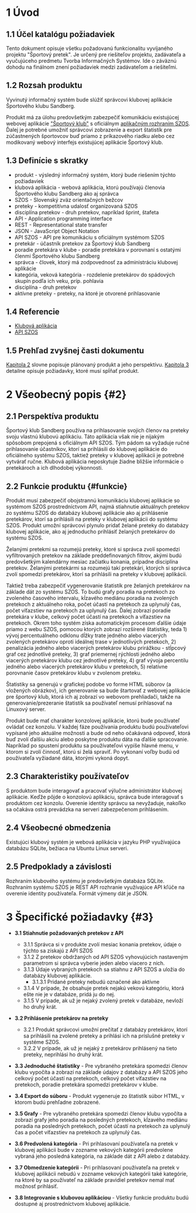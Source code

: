 # 1 Úvod
## 1.1 Účel katalógu požiadaviek
Tento dokument opisuje všetku požadovanú funkcionalitu vyvíjaného projektu "Športový pretek". Je určený pre riešiteľov projektu, zadávateľa a vyučujúceho predmetu Tvorba Informačných Systémov. Ide o záväznú dohodu na finálnom znení požiadaviek medzi zadávateľom a riešiteľmi.

## 1.2 Rozsah produktu
Vyvinutý informačný systém bude slúžiť správcovi klubovej aplikácie Športového klubu Sandberg.

Produkt má za úlohu predovšetkým zabezpečiť komunikáciu existujúcej webovej aplikácie ["Športový klub"][KA] s oficiálnym [aplikačným rozhraním SZOS][API SZOS]. Ďalej je potrebné umožniť správcovi zobrazenie a export štatistík pre zúčastnených športovcov buď priamo z príkazového riadku alebo cez modikovaný webový interfejs existujúcej aplikácie Športový klub. 

## 1.3 Definície s skratky
- produkt - výsledný informačný systém, ktorý bude riešením týchto požiadaviek
- klubová aplikácia - webová aplikácia, ktorú používajú členovia Športového klubu Sandberg ako aj správca
- SZOS - Slovenský zväz orientačných bežcov
- preteky - kompetitívna udalosť organizovaná SZOS
- disciplína pretekov - druh pretekov, napríklad šprint, štafeta
- API - Application programming interface
- REST - Representational state transfer
- JSON - JavaScript Object Notation
- API SZOS - API pre komunikáciu s oficiálnym systémom SZOS
- pretekár - účastník pretekov za Športový klub Sandberg
- poradie pretekára v klube - poradie pretekára v porovnaní s ostatými členmi Športového klubu Sandberg
- správca - človek, ktorý má zodpovednosť za administráciu klubovej aplikácie 
- kategória, veková kategória - rozdelenie pretekárov do spádových skupín podľa ich veku, príp. pohlavia
- disciplína - druh pretekov
- aktívne preteky - preteky, na ktoré je otvorené prihlasovanie
 
## 1.4 Referencie
[KA]: https://github.com/TIS2017/SportovyKlub "Klubová aplikácia"
[API SZOS]: https://is.orienteering.sk/api "API SZOS"
- [Klubová aplikácia][KA]
- [API SZOS][API SZOS]

## 1.5 Prehľad zvyšnej časti dokumentu
[Kapitola 2](#2) slovne popisuje plánovaný produkt a jeho perspektívu. [Kapitola 3](#3) detailne opisuje požiadavky, ktoré musí spĺňať produkt.

# 2 Všeobecný popis {#2}
## 2.1 Perspektíva produktu
Športový klub Sandberg používa na prihlasovanie svojich členov na preteky svoju vlastnú klubovú aplikáciu. Táto aplikácia však nie je nijakým spôsobom prepojená s oficiálnym API SZOS. Tým pádom sa vyžaduje ručné prihlasovanie účastníkov, ktorí sa prihlásili do klubovej aplikácie do oficiálneho systému SZOS, taktiež preteky v klubovej aplikácii je potrebné vytvárať ručne. Klubová aplikácia neposkytuje žiadne bližšie informácie o pretekároch a ich dlhodobej výkonnosti.

## 2.2 Funkcie produktu {#funkcie}
Produkt musí zabezpečiť obojstrannú komunikáciu klubovej aplikácie so systémom SZOS prostredníctvom API, najmä stiahnutie aktuálnych pretekov zo systému SZOS do databázy klubovej aplikácie ako aj prihlásenie pretekárov, ktorí sa prihlásili na preteky v klubovej aplikácii do systému SZOS. Produkt umožní správcovi plynulo pridať želané preteky do databázy klubovej aplikácie, ako aj jednoducho prihlásiť želaných pretekárov do systému SZOS.

Želanými pretekmi sa rozumejú preteky, ktoré si správca zvolí spomedzi vyfiltrovaných pretekov na základe preddefinovaných filtrov, akými budú predovšetkým kalendárny mesiac začiatku konania, prípadne disciplína pretekov. Želanými pretekármi sa rozumejú takí pretekári, ktorých si správca zvolí spomedzi pretekárov, ktorí sa prihlásili na preteky v klubovej aplikácii.

Taktiež treba zabezpečiť vygenerovanie štatistík pre želaných pretekárov na základe dát zo systému SZOS. To budú grafy poradia na pretekoch zo zvoleného časového intervalu, kĺzavého mediánu poradia na zvolených pretekoch z aktuálneho roka, počet účastí na pretekoch za uplynulý čas, počet víťazstiev na pretekoch za uplynulý čas. Ďalej zobrazí poradie pretekára v klube, celkový počet účastí na pretekoch a víťazstiev na pretekoch. Okrem toho systém získa automatickým procesom ďalšie údaje priamo z webu SZOS, pomocou ktorých zobrazí rozšírené štatistiky, teda 1) vývoj percentuálneho odklonu dĺžky trate jedného alebo viacerých zvolených pretekárov oproti ideálnej trase v jednotlivých pretekoch, 2) penalizácia jedného alebo viacerých pretekárov klubu prirážkou - stĺpcový graf cez jednotlivé preteky, 3) graf priemernej rýchlosti jedného alebo viacerých pretekárov klubu cez jednotlivé preteky, 4) graf vývoja percentilu jedného alebo viacerých pretekárov klubu v pretekoch, 5) relatívne porovnanie časov pretekárov klubu v zvolenom preteku. 

Štatistiky sa generujú v grafickej podobe vo forme HTML súborov (a vložených obrázkov), ich generovanie sa bude štartovať z webovej aplikácie pre športový klub, ktorá ich aj zobrazí vo webovom prehliadači, takže na generovanie/prezeranie štatistík sa používateľ nemusí prihlasovať na Linuxový server.

Produkt bude mať charakter konzolovej aplikácie, ktorú bude používateľ ovládať cez konzolu. V každej fáze používania produktu budú používateľovi vypísané jeho aktuálne možnosti a bude od neho očakávaná odpoveď, ktorá buď zvolí ďalšiu akciu alebo poskytne produktu dáta na ďalšie spracovanie. Napríklad po spustení produktu sa používateľovi vypíše hlavné menu, v ktorom si zvolí činnosť, ktorú si želá spraviť. Po vykonaní voľby budú od používateľa vyžiadané dáta, ktorými vykoná dopyt.

## 2.3 Charakteristiky používateľov
S produktom bude interagovať a pracovať výlučne administrátor klubovej aplikácie. Keďže pôjde o konzolovú aplikáciu, správca bude interagovať s produktom cez konzolu. Overenie identity správcu sa nevyžaduje, nakoľko sa očakáva ostrá prevádzka na serveri zabezpečenom prihlásením.

## 2.4 Všeobecné obmedzenia
Existujúci klubový systém je webová aplikácia v jazyku PHP využívajúca databázu SQLite, bežiaca na Ubuntu Linux serveri.

## 2.5 Predpoklady a závislosti
Rozhraním klubového systému je predovšetkým databáza SQLite. Rozhraním systému SZOS je REST API rozhranie využívajúce API kľúče na overenie identity používateľa. Formát výmeny dát je JSON.

# 3 Špecifické požiadavky {#3}
- **3.1 Stiahnutie požadovaných pretekov z API**
	+ 3.1.1 Správca si v produkte zvolí mesiac konania pretekov, údaje o týchto sa získajú z API SZOS
	+ 3.1.2 Z pretekov obdržaných od API SZOS vyhovujúcich nastaveným parametrom si správca vyberie jeden alebo viacero z nich. 
	+ 3.1.3 Údaje vybraných pretekoch sa stiahnu z API SZOS a uložia do databázy klubovej aplikácie.
      + 3.1.3.1 Pridané preteky nebudú označené ako aktívne
	+ 3.1.4 V prípade, že obsahuje pretek nejakú vekovú kategóriu, ktorá ešte nie je v databáze, pridá ju do nej.
	+ 3.1.5 V prípade, ak už je nejaký zvolený pretek v databáze, nevloží ho druhý krát.

- **3.2 Prihlásenie pretekárov na preteky**
	+ 3.2.1 Produkt správcovi umožní prečítať z databázy pretekárov, ktorí sa prihlásili na zvolené preteky a prihlási ich na príslušné preteky v systéme SZOS.
	+ 3.2.2 V prípade, ak už je nejaký z pretekárov prihlásený na tieto preteky, neprihlási ho druhý krát.

- **3.3 Jednoduché štatistiky** - Pre vybraného pretekára spomedzi členov klubu vypočíta a zobrazí na základe údajov z databázy a API SZOS jeho celkový počet účastí na pretekoch, celkový počet víťazstiev na pretekoch, poradie pretekára spomedzi pretekárov v klube.

- **3.4 Export do súboru** - Produkt vygeneruje zo štatistík súbor HTML, v ktorom budú prehľadne zobrazené.

- **3.5 Grafy** - Pre vybraného pretekára spomedzi členov klubu vypočíta a zobrazí grafy jeho poradia na posledných pretekoch, kĺzavého mediánu poradia na posledných pretekoch, počet účastí na pretekoch za uplynulý čas a počet víťazstiev na pretekoch za uplynulý čas.

- **3.6 Predvolená kategória** - Pri prihlasovaní používateľa na pretek v klubovej aplikácii bude v zozname vekových kategórii predvolene vybraná jeho posledná kategória, na základe dát z API alebo z databázy.

- **3.7 Obmedzenie kategórii** - Pri prihlasovaní používateľa na pretek v klubovej aplikácii nebudú v zozname vekových kategórii také kategórie, na ktoré by sa používateľ na základe pravidiel pretekov nemal mať možnosť prihlásiť.

- **3.8 Integrovanie s klubovou aplikáciou** - Všetky funkcie produktu budú dostupné aj prostredníctvom klubovej aplikácie.

